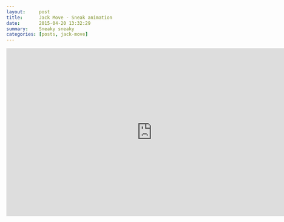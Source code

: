 ```yaml
---
layout:     post
title:      Jack Move - Sneak animation
date:       2015-04-20 13:32:29
summary:    Sneaky sneaky
categories: [posts, jack-move]
---
```


<iframe src="http://gfycat.com/ifr/PeacefulPinkIbadanmalimbe" frameborder="0" scrolling="no" width="768" height="444" style="-webkit-backface-visibility: hidden;-webkit-transform: scale(1);" ></iframe>